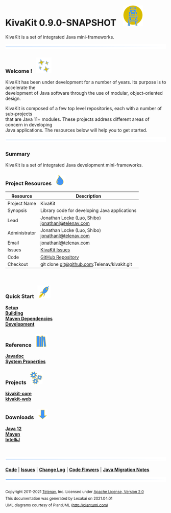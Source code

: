 # KivaKit 0.9.0-SNAPSHOT &nbsp;&nbsp;![](documentation/images/kivakit-64.png)

KivaKit is a set of integrated Java mini-frameworks.

![](documentation/images/horizontal-line.png)

[//]: # (start-user-text)

### Welcome <a name = "welcome"></a>! &nbsp; ![](documentation/images/stars-48.png)

KivaKit has been under development for a number of years. Its purpose is to accelerate the  
development of Java software through the use of modular, object-oriented design.

KivaKit is composed of a few top level repositories, each with a number of sub-projects  
that are Java 11+ modules. These projects address different areas of concern in developing   
Java applications. The resources below will help you to get started.

![](documentation/images/horizontal-line.png)

### Summary <a name = "summary"></a>

KivaKit is a set of integrated Java development mini-frameworks.

### Project Resources <a name = "project-resources"></a> &nbsp; ![](documentation/images/water-32.png)

| Resource     |     Description                   |
|--------------|-----------------------------------|
| Project Name | KivaKit |
| Synopsis | Library code for developing Java applications |
| Lead | Jonathan Locke (Luo, Shibo) <br/> [jonathanl@telenav.com](mailto:jonathanl@telenav.com) |
| Administrator | Jonathan Locke (Luo, Shibo) <br/> [jonathanl@telenav.com](mailto:jonathanl@telenav.com) |
| Email | [jonathanl@telenav.com](mailto:jonathanl@telenav.com) |
| Issues | [KivaKit Issues](https://github.com/Telenav/kivakit/issues) |
| Code | [GitHub Repository](https://github.com/Telenav/kivakit) |
| Checkout | git clone git@github.com:Telenav/kivakit.git |

<br/>

### Quick Start <a name = "quick-start"></a>&nbsp; ![](documentation/images/rocket-40.png)

[**Setup**](documentation/overview/setup.md)  
[**Building**](documentation/overview/building.md)  
[**Maven Dependencies**](documentation/overview/maven-dependencies.md)  
[**Development**](documentation/development/index.md)  

### Reference <a name = "reference"></a>&nbsp; ![](documentation/images/books-40.png)

[**Javadoc**](http://telenav-kivakit.mypna.com/0.9.0-SNAPSHOT/apidocs/index.html)  
[**System Properties**](documentation/development/system-properties.md)

[//]: # (end-user-text)

### Projects &nbsp; ![](documentation/images/gears-40.png)

[**kivakit-core**](kivakit-core/README.md)  
[**kivakit-web**](kivakit-web/README.md)

[//]: # (start-user-text)

### Downloads <a name = "downloads"></a>&nbsp; ![](documentation/images/down-arrow-32.png)

[**Java 12**](https://www.oracle.com/java/technologies/javase/jdk12-archive-downloads.html)  
[**Maven**](https://maven.apache.org/download.cgi)  
[**IntelliJ**](https://www.jetbrains.com/idea/download/)

<br/>

![](documentation/images/horizontal-line.png)

[**Code**](https://bitbucket.telenav.com/projects/KivaKit) |
[**Issues**](https://jira.telenav.com:8443/issues/?filter=40141)  |
[**Change Log**](change-log.md) |
[**Code Flowers**](http://graph-server.mypna.com:8080/codeflowers/) |
[**Java Migration Notes**](documentation/overview/java-migration-notes.md)

[//]: # (end-user-text)

![](documentation/images/horizontal-line.png)

<sub>Copyright 2011-2021 [Telenav](http://telenav.com), Inc. Licensed under [Apache License, Version 2.0](LICENSE)</sub>  
<sub>This documentation was generated by Lexakai on 2021.04.01</sub>    
<sub>UML diagrams courtesy of PlantUML (http://plantuml.com)</sub>

